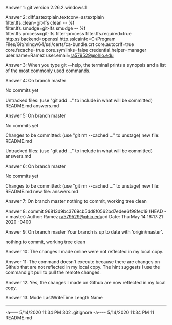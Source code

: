 Answer 1: 
git version 2.26.2.windows.1

Answer 2: 
diff.astextplain.textconv=astextplain    
filter.lfs.clean=git-lfs clean -- %f     
filter.lfs.smudge=git-lfs smudge -- %f   
filter.lfs.process=git-lfs filter-process
filter.lfs.required=true
http.sslbackend=openssl
http.sslcainfo=C:/Program Files/Git/mingw64/ssl/certs/ca-bundle.crt
core.autocrlf=true
core.fscache=true
core.symlinks=false
credential.helper=manager
user.name=Ramez
user.email=ra579529@ohio.edu

Answer 3:
When you type git --help, the terminal prints a synopsis and a list of the most commonly used commands.

Answer 4:
On branch master

No commits yet

Untracked files:
  (use "git add <file>..." to include in what will be committed)
        README.md
        answers.md

Answer 5:
On branch master

No commits yet

Changes to be committed:
  (use "git rm --cached <file>..." to unstage)
        new file:   README.md

Untracked files:
  (use "git add <file>..." to include in what will be committed)
        answers.md

Answer 6:
On branch master

No commits yet

Changes to be committed:
  (use "git rm --cached <file>..." to unstage)
        new file:   README.md
        new file:   answers.md

Answer 7:
On branch master
nothing to commit, working tree clean

Answer 8:
commit 96813d9bc3769cb5dd8f0562bd7edee6f98fec19 (HEAD -> master)
Author: Ramez <ra579529@ohio.edu>cd
Date:   Thu May 14 16:17:21 2020 -0400

Answer 9:
On branch master
Your branch is up to date with 'origin/master'.

nothing to commit, working tree clean

Answer 10:
The changes I made online were not reflected in my local copy.

Answer 11:
The command doesn't execute because there are changes on Github that are not reflected in my local copy. 
The hint suggests I use the command git pull to pull the remote changes.

Answer 12:
Yes, the changes I made on Github are now reflected in my local copy.

Answer 13:
Mode                LastWriteTime         Length Name
----                -------------         ------ ----
-a----        5/14/2020  11:34 PM            302 .gitignore
-a----        5/14/2020  11:34 PM             11 README.md
